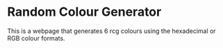 # Random Colour Generator

This is a webpage that generates 6 rcg colours using the hexadecimal or RGB colour formats.
